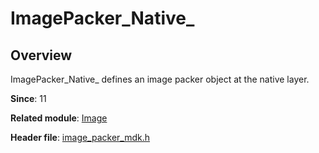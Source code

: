 # ImagePacker_Native_

## Overview

ImagePacker_Native_ defines an image packer object at the native layer.

**Since**: 11

**Related module**: [Image](capi-image.md)

**Header file**: [image_packer_mdk.h](capi-image-packer-mdk-h.md)
